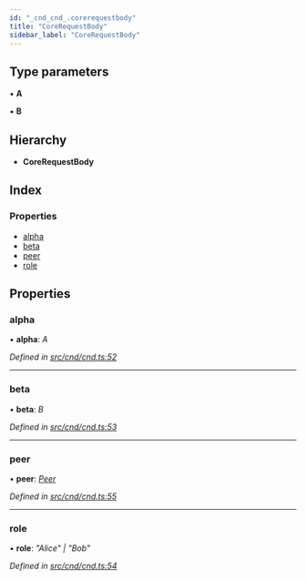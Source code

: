 ```yaml
---
id: "_cnd_cnd_.corerequestbody"
title: "CoreRequestBody"
sidebar_label: "CoreRequestBody"
---
```


## Type parameters

▪ **A**

▪ **B**

## Hierarchy

* **CoreRequestBody**

## Index

### Properties

* [alpha](_cnd_cnd_.corerequestbody.md#alpha)
* [beta](_cnd_cnd_.corerequestbody.md#beta)
* [peer](_cnd_cnd_.corerequestbody.md#peer)
* [role](_cnd_cnd_.corerequestbody.md#role)

## Properties

###  alpha

• **alpha**: *A*

*Defined in [src/cnd/cnd.ts:52](https://github.com/comit-network/comit-js-sdk/blob/364611d/src/cnd/cnd.ts#L52)*

___

###  beta

• **beta**: *B*

*Defined in [src/cnd/cnd.ts:53](https://github.com/comit-network/comit-js-sdk/blob/364611d/src/cnd/cnd.ts#L53)*

___

###  peer

• **peer**: *[Peer](_cnd_cnd_.peer.md)*

*Defined in [src/cnd/cnd.ts:55](https://github.com/comit-network/comit-js-sdk/blob/364611d/src/cnd/cnd.ts#L55)*

___

###  role

• **role**: *"Alice" | "Bob"*

*Defined in [src/cnd/cnd.ts:54](https://github.com/comit-network/comit-js-sdk/blob/364611d/src/cnd/cnd.ts#L54)*
